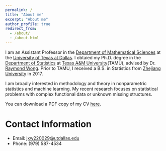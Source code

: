 ```yaml
---
permalink: /
title: "About me"
excerpt: "About me"
author_profile: true
redirect_from: 
  - /about/
  - /about.html
---
```



I am an Assistant Professor in the [Department of Mathematical Sciences](https://math.utdallas.edu/) at the [University of Texas at Dallas](https://www.utdallas.edu/). I obtaied my Ph.D. degree in the [Department of Statistics](https://stat.tamu.edu/) at [Texas A&M University](https://www.tamu.edu/)(TAMU), advised by Dr. [Raymond Wong](https://raymondkww.github.io/).
Prior to TAMU, I received a B.S. in Statistics from [Zhejiang University](https://www.zju.edu.cn/) in 2017.


I am broadly interested in methodology and theory in nonparametric statistics and machine learning. 
My recent research focuses on statistical problems with complex functional data  or unknown  missing structures. 


You can download a PDF copy of my CV [here](/files/pdf/CV_short.pdf).




Contact Information
======
* Email: jxw220029@utdallas.edu
* Phone: (979) 587-4534
